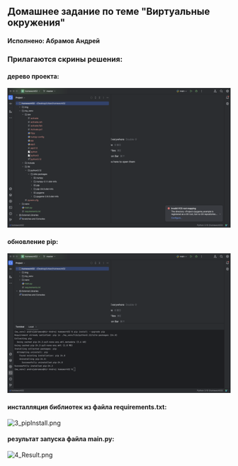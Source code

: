 ## Домашнее задание по теме "Виртуальные окружения"

#### Исполнено: Абрамов Андрей

### Прилагаются скрины решения:

#### дерево проекта:
![1_projectTree.png](https://github.com/andrzejabramov/Slice/blob/master/hometasks/homework52/img/1_projectTree.png)

#### обновление pip:
![2_pipUpgrade.png](https://github.com/andrzejabramov/Slice/blob/master/hometasks/homework52/img/2_pipUpgrade.png)

#### инсталляция библиотек из файла requirements.txt:
![3_pipInstall.png]()

#### результат запуска файла main.py:
![4_Result.png]()
